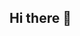 ## Hi there 👋

<!--
**FelipeCosta15/FelipeCosta15** is a ✨ _special_ ✨ repository because its `README.md` (this file) appears on your GitHub profile.

Here are some ideas to get you started:

- 🔭 I'm currently working on nothing
- 🌱 I am currently learning to be a systems development technician
- 👯 I’m looking to collaborate on my area
- 💬 Ask me about Judo
- 📫 How to reach me: felipesartoricosta@gmail.com
- ⚡ Fun fact: I know how to clap with one hand and I'm a judoka
![Nunca Desista de Vencer, Heroes never died](https://www.google.com/url?sa=i&url=https%3A%2F%2Fwww.ign.com%2Farticles%2F2019%2F04%2F10%2Fcaptain-america-lift-thors-hammer-mjolnir-avengers-endgame-marvel&psig=AOvVaw3UqwZuvPJo51-gec4vSs7f&ust=1722947500301000&source=images&cd=vfe&opi=89978449&ved=0CBEQjRxqFwoTCJjc4-Dt3YcDFQAAAAAdAAAAABAE)
-->
